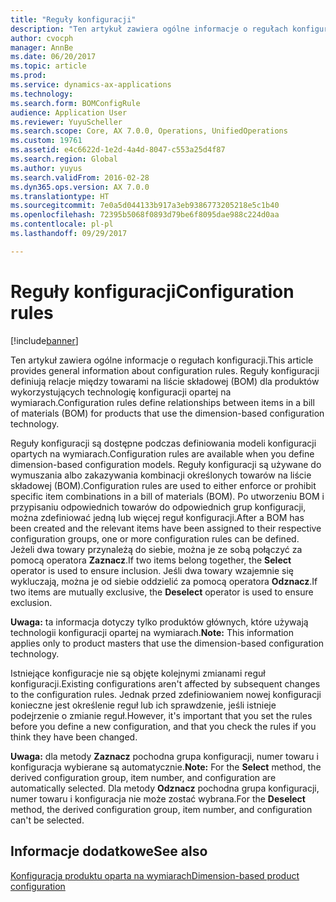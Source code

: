 ```yaml
---
title: "Reguły konfiguracji"
description: "Ten artykuł zawiera ogólne informacje o regułach konfiguracji. Reguły konfiguracji definiują relacje między towarami na liście składowej (BOM) dla produktów wykorzystujących technologię konfiguracji opartej na wymiarach."
author: cvocph
manager: AnnBe
ms.date: 06/20/2017
ms.topic: article
ms.prod: 
ms.service: dynamics-ax-applications
ms.technology: 
ms.search.form: BOMConfigRule
audience: Application User
ms.reviewer: YuyuScheller
ms.search.scope: Core, AX 7.0.0, Operations, UnifiedOperations
ms.custom: 19761
ms.assetid: e4c6622d-1e2d-4a4d-8047-c553a25d4f87
ms.search.region: Global
ms.author: yuyus
ms.search.validFrom: 2016-02-28
ms.dyn365.ops.version: AX 7.0.0
ms.translationtype: HT
ms.sourcegitcommit: 7e0a5d044133b917a3eb9386773205218e5c1b40
ms.openlocfilehash: 72395b5068f0893d79be6f8095dae988c224d0aa
ms.contentlocale: pl-pl
ms.lasthandoff: 09/29/2017

---
```


# <a name="configuration-rules"></a><span data-ttu-id="57e81-104">Reguły konfiguracji</span><span class="sxs-lookup"><span data-stu-id="57e81-104">Configuration rules</span></span>

[!include[banner](../includes/banner.md)]


<span data-ttu-id="57e81-105">Ten artykuł zawiera ogólne informacje o regułach konfiguracji.</span><span class="sxs-lookup"><span data-stu-id="57e81-105">This article provides general information about configuration rules.</span></span> <span data-ttu-id="57e81-106">Reguły konfiguracji definiują relacje między towarami na liście składowej (BOM) dla produktów wykorzystujących technologię konfiguracji opartej na wymiarach.</span><span class="sxs-lookup"><span data-stu-id="57e81-106">Configuration rules define relationships between items in a bill of materials (BOM) for products that use the dimension-based configuration technology.</span></span>

<span data-ttu-id="57e81-107">Reguły konfiguracji są dostępne podczas definiowania modeli konfiguracji opartych na wymiarach.</span><span class="sxs-lookup"><span data-stu-id="57e81-107">Configuration rules are available when you define dimension-based configuration models.</span></span> <span data-ttu-id="57e81-108">Reguły konfiguracji są używane do wymuszania albo zakazywania kombinacji określonych towarów na liście składowej (BOM).</span><span class="sxs-lookup"><span data-stu-id="57e81-108">Configuration rules are used to either enforce or prohibit specific item combinations in a bill of materials (BOM).</span></span> <span data-ttu-id="57e81-109">Po utworzeniu BOM i przypisaniu odpowiednich towarów do odpowiednich grup konfiguracji, można zdefiniować jedną lub więcej reguł konfiguracji.</span><span class="sxs-lookup"><span data-stu-id="57e81-109">After a BOM has been created and the relevant items have been assigned to their respective configuration groups, one or more configuration rules can be defined.</span></span> <span data-ttu-id="57e81-110">Jeżeli dwa towary przynależą do siebie, można je ze sobą połączyć za pomocą operatora **Zaznacz**.</span><span class="sxs-lookup"><span data-stu-id="57e81-110">If two items belong together, the **Select** operator is used to ensure inclusion.</span></span> <span data-ttu-id="57e81-111">Jeśli dwa towary wzajemnie się wykluczają, można je od siebie oddzielić za pomocą operatora **Odznacz**.</span><span class="sxs-lookup"><span data-stu-id="57e81-111">If two items are mutually exclusive, the **Deselect** operator is used to ensure exclusion.</span></span>  

<span data-ttu-id="57e81-112">**Uwaga:** ta informacja dotyczy tylko produktów głównych, które używają technologii konfiguracji opartej na wymiarach.</span><span class="sxs-lookup"><span data-stu-id="57e81-112">**Note:** This information applies only to product masters that use the dimension-based configuration technology.</span></span>  

<span data-ttu-id="57e81-113">Istniejące konfiguracje nie są objęte kolejnymi zmianami reguł konfiguracji.</span><span class="sxs-lookup"><span data-stu-id="57e81-113">Existing configurations aren't affected by subsequent changes to the configuration rules.</span></span> <span data-ttu-id="57e81-114">Jednak przed zdefiniowaniem nowej konfiguracji konieczne jest określenie reguł lub ich sprawdzenie, jeśli istnieje podejrzenie o zmianie reguł.</span><span class="sxs-lookup"><span data-stu-id="57e81-114">However, it's important that you set the rules before you define a new configuration, and that you check the rules if you think they have been changed.</span></span>  

<span data-ttu-id="57e81-115">**Uwaga:** dla metody **Zaznacz** pochodna grupa konfiguracji, numer towaru i konfiguracja wybierane są automatycznie.</span><span class="sxs-lookup"><span data-stu-id="57e81-115">**Note:** For the **Select** method, the derived configuration group, item number, and configuration are automatically selected.</span></span> <span data-ttu-id="57e81-116">Dla metody **Odznacz** pochodna grupa konfiguracji, numer towaru i konfiguracja nie może zostać wybrana.</span><span class="sxs-lookup"><span data-stu-id="57e81-116">For the **Deselect** method, the derived configuration group, item number, and configuration can't be selected.</span></span>

<a name="see-also"></a><span data-ttu-id="57e81-117">Informacje dodatkowe</span><span class="sxs-lookup"><span data-stu-id="57e81-117">See also</span></span>
--------

[<span data-ttu-id="57e81-118">Konfiguracja produktu oparta na wymiarach</span><span class="sxs-lookup"><span data-stu-id="57e81-118">Dimension-based product configuration</span></span>](dimension-based-product-configuration.md)




